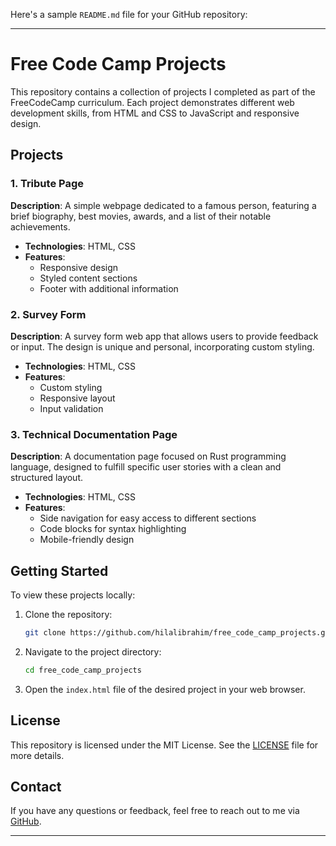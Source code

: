 Here's a sample `README.md` file for your GitHub repository:

---

# Free Code Camp Projects

This repository contains a collection of projects I completed as part of the FreeCodeCamp curriculum. Each project demonstrates different web development skills, from HTML and CSS to JavaScript and responsive design.

## Projects

### 1. Tribute Page
**Description**: A simple webpage dedicated to a famous person, featuring a brief biography, best movies, awards, and a list of their notable achievements.


- **Technologies**: HTML, CSS
- **Features**: 
  - Responsive design
  - Styled content sections
  - Footer with additional information

### 2. Survey Form
**Description**: A survey form web app that allows users to provide feedback or input. The design is unique and personal, incorporating custom styling.

- **Technologies**: HTML, CSS
- **Features**: 
  - Custom styling
  - Responsive layout
  - Input validation

### 3. Technical Documentation Page
**Description**: A documentation page focused on Rust programming language, designed to fulfill specific user stories with a clean and structured layout.


- **Technologies**: HTML, CSS
- **Features**: 
  - Side navigation for easy access to different sections
  - Code blocks for syntax highlighting
  - Mobile-friendly design

## Getting Started

To view these projects locally:

1. Clone the repository:
    ```bash
    git clone https://github.com/hilalibrahim/free_code_camp_projects.git
    ```
2. Navigate to the project directory:
    ```bash
    cd free_code_camp_projects
    ```
3. Open the `index.html` file of the desired project in your web browser.

## License

This repository is licensed under the MIT License. See the [LICENSE](https://github.com/hilalibrahim/free_code_camp_projects/blob/main/LICENSE) file for more details.

## Contact

If you have any questions or feedback, feel free to reach out to me via [GitHub](https://github.com/hilalibrahim).

---

